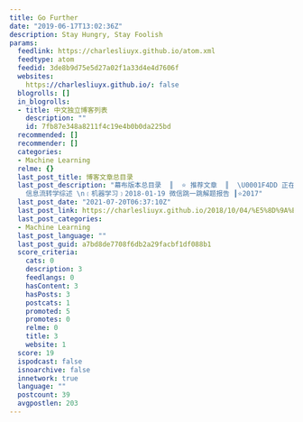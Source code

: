 ```yaml
---
title: Go Further
date: "2019-06-17T13:02:36Z"
description: Stay Hungry, Stay Foolish
params:
  feedlink: https://charlesliuyx.github.io/atom.xml
  feedtype: atom
  feedid: 3de8b9d75e5d27a02f1a33d4e4d7606f
  websites:
    https://charlesliuyx.github.io/: false
  blogrolls: []
  in_blogrolls:
  - title: 中文独立博客列表
    description: ""
    id: 7fb87e348a8211f4c19e4b0b0da225bd
  recommended: []
  recommender: []
  categories:
  - Machine Learning
  relme: {}
  last_post_title: 博客文章总目录
  last_post_description: "幕布版本总目录  ║  ⭐️ 推荐文章  ║  \U0001F4DD 正在更新\n﹝信息流转学﹞2021-07-01
    信息流转学综述 \n﹝机器学习﹞2018-01-19 微信跳一跳解题报告 ┃⭐️2017"
  last_post_date: "2021-07-20T06:37:10Z"
  last_post_link: https://charlesliuyx.github.io/2018/10/04/%E5%8D%9A%E5%AE%A2%E6%96%87%E7%AB%A0%E6%80%BB%E7%9B%AE%E5%BD%95/
  last_post_categories:
  - Machine Learning
  last_post_language: ""
  last_post_guid: a7bd8de7708f6db2a29facbf1df088b1
  score_criteria:
    cats: 0
    description: 3
    feedlangs: 0
    hasContent: 3
    hasPosts: 3
    postcats: 1
    promoted: 5
    promotes: 0
    relme: 0
    title: 3
    website: 1
  score: 19
  ispodcast: false
  isnoarchive: false
  innetwork: true
  language: ""
  postcount: 39
  avgpostlen: 203
---
```

